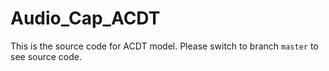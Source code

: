 # Audio_Cap_ACDT
This is the source code for ACDT model.
Please switch to branch `master` to see source code.
